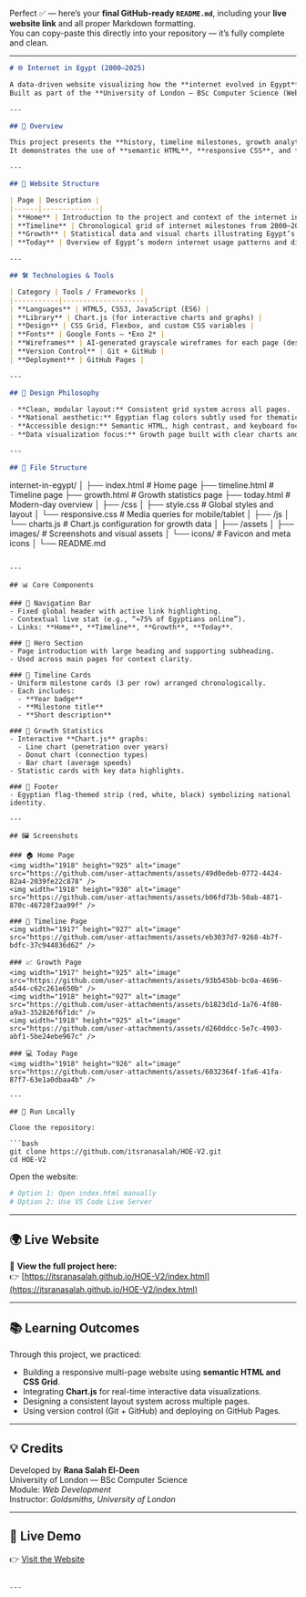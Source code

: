 Perfect ✅ — here’s your **final GitHub-ready `README.md`**, including your **live website link** and all proper Markdown formatting.  
You can copy-paste this directly into your repository — it’s fully complete and clean.

---

```markdown
# 🌐 Internet in Egypt (2000–2025)

A data-driven website visualizing how the **internet evolved in Egypt** from 2000 to 2025 — highlighting access, usage, and digital growth across time.  
Built as part of the **University of London – BSc Computer Science (Web Development module)**.

---

## 📖 Overview

This project presents the **history, timeline milestones, growth analytics, and today’s digital trends** of Egypt’s internet landscape.  
It demonstrates the use of **semantic HTML**, **responsive CSS**, and **JavaScript data visualization**.

---

## 🧩 Website Structure

| Page | Description |
|------|--------------|
| **Home** | Introduction to the project and context of the internet in Egypt. |
| **Timeline** | Chronological grid of internet milestones from 2000–2025, shown as uniform cards. |
| **Growth** | Statistical data and visual charts illustrating Egypt’s digital expansion. |
| **Today** | Overview of Egypt’s modern internet usage patterns and digital ecosystem. |

---

## 🛠️ Technologies & Tools

| Category | Tools / Frameworks |
|-----------|--------------------|
| **Languages** | HTML5, CSS3, JavaScript (ES6) |
| **Library** | Chart.js (for interactive charts and graphs) |
| **Design** | CSS Grid, Flexbox, and custom CSS variables |
| **Fonts** | Google Fonts — *Exo 2* |
| **Wireframes** | AI-generated grayscale wireframes for each page (desktop layout) |
| **Version Control** | Git + GitHub |
| **Deployment** | GitHub Pages |

---

## 🎨 Design Philosophy

- **Clean, modular layout:** Consistent grid system across all pages.  
- **National aesthetic:** Egyptian flag colors subtly used for thematic branding.  
- **Accessible design:** Semantic HTML, high contrast, and keyboard focus states.  
- **Data visualization focus:** Growth page built with clear charts and stats to communicate impact.

---

## 🧱 File Structure

```
internet-in-egypt/
│
├── index.html              # Home page
├── timeline.html           # Timeline page
├── growth.html             # Growth statistics page
├── today.html              # Modern-day overview
│
├── /css
│   ├── style.css           # Global styles and layout
│   └── responsive.css      # Media queries for mobile/tablet
│
├── /js
│   └── charts.js           # Chart.js configuration for growth data
│
├── /assets
│   ├── images/             # Screenshots and visual assets
│   └── icons/              # Favicon and meta icons
│
└── README.md
```

---

## 📊 Core Components

### 🔹 Navigation Bar
- Fixed global header with active link highlighting.
- Contextual live stat (e.g., “≈75% of Egyptians online”).
- Links: **Home**, **Timeline**, **Growth**, **Today**.

### 🔹 Hero Section
- Page introduction with large heading and supporting subheading.
- Used across main pages for context clarity.

### 🔹 Timeline Cards
- Uniform milestone cards (3 per row) arranged chronologically.
- Each includes:
  - **Year badge**
  - **Milestone title**
  - **Short description**

### 🔹 Growth Statistics
- Interactive **Chart.js** graphs:
  - Line chart (penetration over years)
  - Donut chart (connection types)
  - Bar chart (average speeds)
- Statistic cards with key data highlights.

### 🔹 Footer
- Egyptian flag-themed strip (red, white, black) symbolizing national identity.

---

## 🖼️ Screenshots

### 🏠 Home Page
<img width="1918" height="925" alt="image" src="https://github.com/user-attachments/assets/49d0edeb-0772-4424-82a4-2039fe22c878" />
<img width="1918" height="930" alt="image" src="https://github.com/user-attachments/assets/b06fd73b-50ab-4871-870c-46728f2aa99f" />

### 🧭 Timeline Page
<img width="1917" height="927" alt="image" src="https://github.com/user-attachments/assets/eb3037d7-9268-4b7f-bdfc-37c944836d62" />

### 📈 Growth Page
<img width="1917" height="925" alt="image" src="https://github.com/user-attachments/assets/93b545bb-bc0a-4696-a544-c62c261e650b" />
<img width="1918" height="927" alt="image" src="https://github.com/user-attachments/assets/b1823d1d-1a76-4f80-a9a3-352826f6f1dc" />
<img width="1918" height="925" alt="image" src="https://github.com/user-attachments/assets/d260ddcc-5e7c-4903-abf1-5be24ebe967c" />

### 💻 Today Page
<img width="1918" height="926" alt="image" src="https://github.com/user-attachments/assets/6032364f-1fa6-41fa-87f7-63e1a0dbaa4b" />

---

## 🚀 Run Locally

Clone the repository:

```bash
git clone https://github.com/itsranasalah/HOE-V2.git
cd HOE-V2
```

Open the website:

```bash
# Option 1: Open index.html manually
# Option 2: Use VS Code Live Server
```

---

## 🌍 Live Website

🔗 **View the full project here:**  
👉 [https://itsranasalah.github.io/HOE-V2/index.html](https://itsranasalah.github.io/HOE-V2/index.html)

---

## 📚 Learning Outcomes

Through this project, we practiced:
- Building a responsive multi-page website using **semantic HTML and CSS Grid**.  
- Integrating **Chart.js** for real-time interactive data visualizations.  
- Designing a consistent layout system across multiple pages.  
- Using version control (Git + GitHub) and deploying on GitHub Pages.

---

## 💡 Credits

Developed by **Rana Salah El-Deen**  
University of London — BSc Computer Science  
Module: *Web Development*  
Instructor: *Goldsmiths, University of London*

---

## 🔗 Live Demo

👉 [Visit the Website](https://itsranasalah.github.io/HOE-V2/index.html)
```

---
